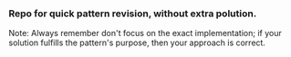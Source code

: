 ### Repo for quick pattern revision, without extra polution.
Note: Always remember don't focus on the exact implementation; if your solution fulfills the pattern's purpose, then your approach is correct.